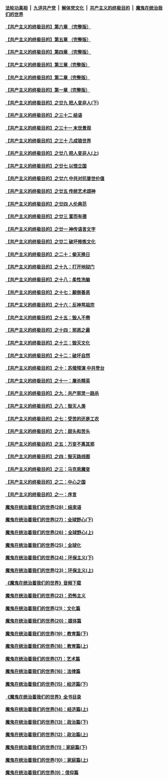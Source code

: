 ####  [法轮功真相](../../../../basic/blob/master/README.md?t=06130231) &nbsp;|&nbsp; [九评共产党](../../../../9ping.md/blob/master/README.md?t=06130231) &nbsp;|&nbsp; [解体党文化](../../../../jtdwh.md/blob/master/README.md?t=06130231)  &nbsp;|&nbsp; [共产主义的终极目的](../../../../gczydzjmd.md/blob/master/README.md?t=06130231) &nbsp;|&nbsp; [魔鬼在统治我们的世界](../../../../mgztzwmdsj.md/blob/master/README.md?t=06130231) 

#### [【共产主义的终极目的】第六章 （完整版）](../pages/nsc422/n11428913.md?t=06130231) 

#### [【共产主义的终极目的】第五章 （完整版）](../pages/nsc422/n11428912.md?t=06130231) 

#### [【共产主义的终极目的】第四章 （完整版）](../pages/nsc422/n11428907.md?t=06130231) 

#### [【共产主义的终极目的】第三章（完整版）](../pages/nsc422/n11428848.md?t=06130231) 

#### [【共产主义的终极目的】第二章（完整版）](../pages/nsc422/n11428831.md?t=06130231) 

#### [【共产主义的终极目的】第一章（完整版）](../pages/nsc422/n11417651.md?t=06130231) 

#### [【共产主义的终极目的】之廿九 把人变非人(下)](../pages/nsc422/n11344140.md?t=06130231) 

#### [【共产主义的终极目的】之三十二 结语](../pages/nsc422/n11360535.md?t=06130231) 

#### [【共产主义的终极目的】之三十一 末世景观](../pages/nsc422/n11351129.md?t=06130231) 

#### [【共产主义的终极目的】之三十 几成狼世界](../pages/nsc422/n11348280.md?t=06130231) 

#### [【共产主义的终极目的】之廿八 把人变非人(上)](../pages/nsc422/n11340492.md?t=06130231) 

#### [【共产主义的终极目的】之廿七 以恨立国](../pages/nsc422/n11336944.md?t=06130231) 

#### [【共产主义的终极目的】之廿六 中共对抗普世价值](../pages/nsc422/n11324785.md?t=06130231) 

#### [【共产主义的终极目的】之廿五 传统艺术颂神](../pages/nsc422/n11296396.md?t=06130231) 

#### [【共产主义的终极目的】之廿四 人伦典范](../pages/nsc422/n11296397.md?t=06130231) 

#### [【共产主义的终极目的】之廿三 富而有德](../pages/nsc422/n11283598.md?t=06130231) 

#### [【共产主义的终极目的】之廿一 神传语言文字](../pages/nsc422/n11263265.md?t=06130231) 

#### [【共产主义的终极目的】之廿二 破坏修炼文化](../pages/nsc422/n11245728.md?t=06130231) 

#### [【共产主义的终极目的】之二十：偷天换日](../pages/nsc422/n11238846.md?t=06130231) 

#### [【共产主义的终极目的】之十九：打开地狱门](../pages/nsc422/n11206376.md?t=06130231) 

#### [【共产主义的终极目的】之十八：柔性洗脑](../pages/nsc422/n11199994.md?t=06130231) 

#### [【共产主义的终极目的】之十七：颠倒善恶](../pages/nsc422/n11179782.md?t=06130231) 

#### [【共产主义的终极目的】之十六：反神骂祖宗](../pages/nsc422/n11166798.md?t=06130231) 

#### [【共产主义的终极目的】之十五：毁人不倦](../pages/nsc422/n11166792.md?t=06130231) 

#### [【共产主义的终极目的】之十四：邪恶之最](../pages/nsc422/n11150249.md?t=06130231) 

#### [【共产主义的终极目的】之十三：毁灭文化](../pages/nsc422/n11135227.md?t=06130231) 

#### [【共产主义的终极目的】之十二：破坏自然](../pages/nsc422/n11135214.md?t=06130231) 

#### [【共产主义的终极目的】之十：苏俄预演 中共登台](../pages/nsc422/n11118424.md?t=06130231) 

#### [【共产主义的终极目的】之十一：屠杀精英](../pages/nsc422/n11118442.md?t=06130231) 

#### [【共产主义的终极目的】之九：共产邪灵一路杀](../pages/nsc422/n11114139.md?t=06130231) 

#### [【共产主义的终极目的】之八：毁灭人类](../pages/nsc422/n11108503.md?t=06130231) 

#### [【共产主义的终极目的】之七：受苦的还是工农](../pages/nsc422/n11101809.md?t=06130231) 

#### [【共产主义的终极目的】之六：甜头和苦头](../pages/nsc422/n11096971.md?t=06130231) 

#### [【共产主义的终极目的】之五：万变不离其邪](../pages/nsc422/n11091285.md?t=06130231) 

#### [【共产主义的终极目的】之四：毁灭路线图](../pages/nsc422/n11086284.md?t=06130231) 

#### [【共产主义的终极目的】之三：马克思魔变](../pages/nsc422/n11061941.md?t=06130231) 

#### [【共产主义的终极目的】之二：中心之国](../pages/nsc422/n11047728.md?t=06130231) 

#### [【共产主义的终极目的】之一：序言](../pages/nsc422/n11086077.md?t=06130231) 

#### [魔鬼在统治着我们的世界(28)：结束语](../pages/nsc422/n10936246.md?t=06130231) 

#### [魔鬼在统治着我们的世界(27)：全球野心(下)](../pages/nsc422/n10928319.md?t=06130231) 

#### [魔鬼在统治着我们的世界(26)：全球野心(上)](../pages/nsc422/n10900318.md?t=06130231) 

#### [魔鬼在统治着我们的世界(25)：全球化](../pages/nsc422/n10788205.md?t=06130231) 

#### [魔鬼在统治着我们的世界(24)：环保主义(下)](../pages/nsc422/n10695307.md?t=06130231) 

#### [魔鬼在统治着我们的世界(23)：环保主义(上)](../pages/nsc422/n10688613.md?t=06130231) 

#### [《魔鬼在统治着我们的世界》音频下载](../pages/nsc422/n10635553.md?t=06130231) 

#### [魔鬼在统治着我们的世界(22)：恐怖主义](../pages/nsc422/n10614727.md?t=06130231) 

#### [魔鬼在统治着我们的世界(21)：文化篇](../pages/nsc422/n10597706.md?t=06130231) 

#### [魔鬼在统治着我们的世界(20)：媒体篇](../pages/nsc422/n10586579.md?t=06130231) 

#### [魔鬼在统治着我们的世界(19)：教育篇(下)](../pages/nsc422/n10564808.md?t=06130231) 

#### [魔鬼在统治着我们的世界(18)：教育篇(上)](../pages/nsc422/n10526970.md?t=06130231) 

#### [魔鬼在统治着我们的世界(17)：艺术篇](../pages/nsc422/n10499093.md?t=06130231) 

#### [魔鬼在统治着我们的世界(16)：法律篇](../pages/nsc422/n10485969.md?t=06130231) 

#### [魔鬼在统治着我们的世界(15)：经济篇(下)](../pages/nsc422/n10469975.md?t=06130231) 

#### [《魔鬼在统治着我们的世界》全书目录](../pages/nsc422/n10464261.md?t=06130231) 

#### [魔鬼在统治着我们的世界(14)：经济篇(上)](../pages/nsc422/n10457370.md?t=06130231) 

#### [魔鬼在统治着我们的世界(13)：政治篇(下)](../pages/nsc422/n10448270.md?t=06130231) 

#### [魔鬼在统治着我们的世界(12)：政治篇(上)](../pages/nsc422/n10444576.md?t=06130231) 

#### [魔鬼在统治着我们的世界(11)：家庭篇(下)](../pages/nsc422/n10440961.md?t=06130231) 

#### [魔鬼在统治着我们的世界(10)：家庭篇(上)](../pages/nsc422/n10435448.md?t=06130231) 

#### [魔鬼在统治着我们的世界(9)：信仰篇](../pages/nsc422/n10432159.md?t=06130231) 


